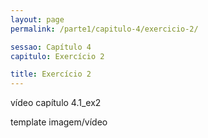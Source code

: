 ```yaml
---
layout: page
permalink: /parte1/capitulo-4/exercicio-2/

sessao: Capítulo 4
capitulo: Exercício 2

title: Exercício 2
---
```

vídeo capítulo 4.1_ex2 

template imagem/vídeo
